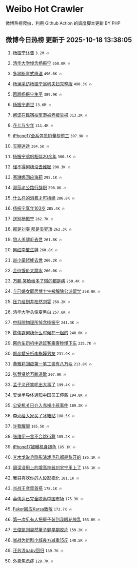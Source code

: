 # Weibo Hot Crawler 



微博热榜爬虫，利用 Github Action 的调度脚本更新 BY PHP 


## 微博今日热榜 更新于 2025-10-18 13:38:05 
1. [杨振宁讣告](https://s.weibo.com/weibo?q=%23%E6%9D%A8%E6%8C%AF%E5%AE%81%E8%AE%A3%E5%91%8A%23&t=31&band_rank=1&Refer=top) `3.2M 🔥` 

1. [清华大学悼念杨振宁](https://s.weibo.com/weibo?q=%23%E6%B8%85%E5%8D%8E%E5%A4%A7%E5%AD%A6%E6%82%BC%E5%BF%B5%E6%9D%A8%E6%8C%AF%E5%AE%81%23&t=31&band_rank=2&Refer=top) `558.0K 🔥` 

1. [多地断崖式降温](https://s.weibo.com/weibo?q=%23%E5%A4%9A%E5%9C%B0%E6%96%AD%E5%B4%96%E5%BC%8F%E9%99%8D%E6%B8%A9%23&t=31&band_rank=3&Refer=top) `496.6K 🔥` 

1. [杨澜采访杨振宁翁帆夫妇完整版](https://s.weibo.com/weibo?q=%E6%9D%A8%E6%BE%9C%E9%87%87%E8%AE%BF%E6%9D%A8%E6%8C%AF%E5%AE%81%E7%BF%81%E5%B8%86%E5%A4%AB%E5%A6%87%E5%AE%8C%E6%95%B4%E7%89%88&t=31&band_rank=4&Refer=top) `490.3K 🔥` 

1. [回顾杨振宁生平](https://s.weibo.com/weibo?q=%23%E5%9B%9E%E9%A1%BE%E6%9D%A8%E6%8C%AF%E5%AE%81%E7%94%9F%E5%B9%B3%23&t=31&band_rank=5&Refer=top) `389.9K 🔥` 

1. [杨振宁逝世](https://s.weibo.com/weibo?q=%23%E6%9D%A8%E6%8C%AF%E5%AE%81%E9%80%9D%E4%B8%96%23&t=31&band_rank=6&Refer=top) `13.6M 🔥` 

1. [间谍在民宿拍军港被老板举报](https://s.weibo.com/weibo?q=%23%E9%97%B4%E8%B0%8D%E5%9C%A8%E6%B0%91%E5%AE%BF%E6%8B%8D%E5%86%9B%E6%B8%AF%E8%A2%AB%E8%80%81%E6%9D%BF%E4%B8%BE%E6%8A%A5%23&t=31&band_rank=7&Refer=top) `313.2K 🔥` 

1. [花儿与少年](https://s.weibo.com/weibo?q=%E8%8A%B1%E5%84%BF%E4%B8%8E%E5%B0%91%E5%B9%B4&t=31&band_rank=8&Refer=top) `311.4K 🔥` 

1. [iPhone17全系包揽销量榜前三](https://s.weibo.com/weibo?q=%23iPhone17%E5%85%A8%E7%B3%BB%E5%8C%85%E6%8F%BD%E9%94%80%E9%87%8F%E6%A6%9C%E5%89%8D%E4%B8%89%23&t=31&band_rank=9&Refer=top) `307.9K 🔥` 

1. [无期迷途](https://s.weibo.com/weibo?q=%E6%97%A0%E6%9C%9F%E8%BF%B7%E9%80%94&t=31&band_rank=10&Refer=top) `304.5K 🔥` 

1. [杨振宁翁帆相伴20余年](https://s.weibo.com/weibo?q=%23%E6%9D%A8%E6%8C%AF%E5%AE%81%E7%BF%81%E5%B8%86%E7%9B%B8%E4%BC%B420%E4%BD%99%E5%B9%B4%23&t=31&band_rank=11&Refer=top) `300.5K 🔥` 

1. [怪不得何穗没去维密](https://s.weibo.com/weibo?q=%E6%80%AA%E4%B8%8D%E5%BE%97%E4%BD%95%E7%A9%97%E6%B2%A1%E5%8E%BB%E7%BB%B4%E5%AF%86&t=31&band_rank=12&Refer=top) `298.3K 🔥` 

1. [赛琳娜回应海莉](https://s.weibo.com/weibo?q=%23%E8%B5%9B%E7%90%B3%E5%A8%9C%E5%9B%9E%E5%BA%94%E6%B5%B7%E8%8E%89%23&t=31&band_rank=13&Refer=top) `295.1K 🔥` 

1. [邓莎老公路行辞职](https://s.weibo.com/weibo?q=%23%E9%82%93%E8%8E%8E%E8%80%81%E5%85%AC%E8%B7%AF%E8%A1%8C%E8%BE%9E%E8%81%8C%23&t=31&band_rank=14&Refer=top) `290.8K 🔥` 

1. [什么样的消费才可持续](https://s.weibo.com/weibo?q=%23%E4%BB%80%E4%B9%88%E6%A0%B7%E7%9A%84%E6%B6%88%E8%B4%B9%E6%89%8D%E5%8F%AF%E6%8C%81%E7%BB%AD%23&t=31&band_rank=15&Refer=top) `286.8K 🔥` 

1. [杨振宁享年103岁](https://s.weibo.com/weibo?q=%23%E6%9D%A8%E6%8C%AF%E5%AE%81%E4%BA%AB%E5%B9%B4103%E5%B2%81%23&t=31&band_rank=16&Refer=top) `285.4K 🔥` 

1. [送别杨振宁](https://s.weibo.com/weibo?q=%23%E9%80%81%E5%88%AB%E6%9D%A8%E6%8C%AF%E5%AE%81%23&t=31&band_rank=17&Refer=top) `262.7K 🔥` 

1. [那是刘雯 那是奚梦瑶](https://s.weibo.com/weibo?q=%E9%82%A3%E6%98%AF%E5%88%98%E9%9B%AF%20%E9%82%A3%E6%98%AF%E5%A5%9A%E6%A2%A6%E7%91%B6&t=31&band_rank=18&Refer=top) `262.3K 🔥` 

1. [狼人杀腿毛去世](https://s.weibo.com/weibo?q=%23%E7%8B%BC%E4%BA%BA%E6%9D%80%E8%85%BF%E6%AF%9B%E5%8E%BB%E4%B8%96%23&t=31&band_rank=19&Refer=top) `261.8K 🔥` 

1. [网红南笙生娃](https://s.weibo.com/weibo?q=%E7%BD%91%E7%BA%A2%E5%8D%97%E7%AC%99%E7%94%9F%E5%A8%83&t=31&band_rank=20&Refer=top) `260.8K 🔥` 

1. [赵小棠姥姥去世](https://s.weibo.com/weibo?q=%23%E8%B5%B5%E5%B0%8F%E6%A3%A0%E5%A7%A5%E5%A7%A5%E5%8E%BB%E4%B8%96%23&t=31&band_rank=21&Refer=top) `260.2K 🔥` 

1. [金价银价大跳水](https://s.weibo.com/weibo?q=%23%E9%87%91%E4%BB%B7%E9%93%B6%E4%BB%B7%E5%A4%A7%E8%B7%B3%E6%B0%B4%23&t=31&band_rank=22&Refer=top) `260.0K 🔥` 

1. [万鹏 笑脸给多了惯的都是病](https://s.weibo.com/weibo?q=%E4%B8%87%E9%B9%8F%20%E7%AC%91%E8%84%B8%E7%BB%99%E5%A4%9A%E4%BA%86%E6%83%AF%E7%9A%84%E9%83%BD%E6%98%AF%E7%97%85&t=31&band_rank=23&Refer=top) `259.4K 🔥` 

1. [与已婚女同居博士生被解除公派留学](https://s.weibo.com/weibo?q=%23%E4%B8%8E%E5%B7%B2%E5%A9%9A%E5%A5%B3%E5%90%8C%E5%B1%85%E5%8D%9A%E5%A3%AB%E7%94%9F%E8%A2%AB%E8%A7%A3%E9%99%A4%E5%85%AC%E6%B4%BE%E7%95%99%E5%AD%A6%23&t=31&band_rank=24&Refer=top) `258.9K 🔥` 

1. [压力给到井柏然刘雯](https://s.weibo.com/weibo?q=%23%E5%8E%8B%E5%8A%9B%E7%BB%99%E5%88%B0%E4%BA%95%E6%9F%8F%E7%84%B6%E5%88%98%E9%9B%AF%23&t=31&band_rank=25&Refer=top) `258.2K 🔥` 

1. [清华大学头像变黑白](https://s.weibo.com/weibo?q=%23%E6%B8%85%E5%8D%8E%E5%A4%A7%E5%AD%A6%E5%A4%B4%E5%83%8F%E5%8F%98%E9%BB%91%E7%99%BD%23&t=31&band_rank=26&Refer=top) `257.6K 🔥` 

1. [中科院物理所悼念杨振宁](https://s.weibo.com/weibo?q=%23%E4%B8%AD%E7%A7%91%E9%99%A2%E7%89%A9%E7%90%86%E6%89%80%E6%82%BC%E5%BF%B5%E6%9D%A8%E6%8C%AF%E5%AE%81%23&t=31&band_rank=27&Refer=top) `241.3K 🔥` 

1. [陈伟霆何穗什么时候在一起的](https://s.weibo.com/weibo?q=%23%E9%99%88%E4%BC%9F%E9%9C%86%E4%BD%95%E7%A9%97%E4%BB%80%E4%B9%88%E6%97%B6%E5%80%99%E5%9C%A8%E4%B8%80%E8%B5%B7%E7%9A%84%23&t=31&band_rank=28&Refer=top) `240.0K 🔥` 

1. [网约车司机中途赶客乘客秒懂下车](https://s.weibo.com/weibo?q=%23%E7%BD%91%E7%BA%A6%E8%BD%A6%E5%8F%B8%E6%9C%BA%E4%B8%AD%E9%80%94%E8%B5%B6%E5%AE%A2%E4%B9%98%E5%AE%A2%E7%A7%92%E6%87%82%E4%B8%8B%E8%BD%A6%23&t=31&band_rank=29&Refer=top) `235.7K 🔥` 

1. [胡彦斌分析李施嬅男友](https://s.weibo.com/weibo?q=%E8%83%A1%E5%BD%A6%E6%96%8C%E5%88%86%E6%9E%90%E6%9D%8E%E6%96%BD%E5%AC%85%E7%94%B7%E5%8F%8B&t=31&band_rank=30&Refer=top) `231.9K 🔥` 

1. [黄雅莉回应第一笔工资有八万块](https://s.weibo.com/weibo?q=%E9%BB%84%E9%9B%85%E8%8E%89%E5%9B%9E%E5%BA%94%E7%AC%AC%E4%B8%80%E7%AC%94%E5%B7%A5%E8%B5%84%E6%9C%89%E5%85%AB%E4%B8%87%E5%9D%97&t=31&band_rank=31&Refer=top) `213.8K 🔥` 

1. [张慧贤给万鹏道歉](https://s.weibo.com/weibo?q=%23%E5%BC%A0%E6%85%A7%E8%B4%A4%E7%BB%99%E4%B8%87%E9%B9%8F%E9%81%93%E6%AD%89%23&t=31&band_rank=32&Refer=top) `207.9K 🔥` 

1. [孟子义还笑呢出大事了](https://s.weibo.com/weibo?q=%E5%AD%9F%E5%AD%90%E4%B9%89%E8%BF%98%E7%AC%91%E5%91%A2%E5%87%BA%E5%A4%A7%E4%BA%8B%E4%BA%86&t=31&band_rank=33&Refer=top) `199.4K 🔥` 

1. [安世半导体通知中国员工停薪](https://s.weibo.com/weibo?q=%E5%AE%89%E4%B8%96%E5%8D%8A%E5%AF%BC%E4%BD%93%E9%80%9A%E7%9F%A5%E4%B8%AD%E5%9B%BD%E5%91%98%E5%B7%A5%E5%81%9C%E8%96%AA&t=31&band_rank=34&Refer=top) `194.8K 🔥` 

1. [公安机关已介入赤裸小孩事件](https://s.weibo.com/weibo?q=%23%E5%85%AC%E5%AE%89%E6%9C%BA%E5%85%B3%E5%B7%B2%E4%BB%8B%E5%85%A5%E8%B5%A4%E8%A3%B8%E5%B0%8F%E5%AD%A9%E4%BA%8B%E4%BB%B6%23&t=31&band_rank=35&Refer=top) `189.2K 🔥` 

1. [李沁给大家买了冰箱贴](https://s.weibo.com/weibo?q=%E6%9D%8E%E6%B2%81%E7%BB%99%E5%A4%A7%E5%AE%B6%E4%B9%B0%E4%BA%86%E5%86%B0%E7%AE%B1%E8%B4%B4&t=31&band_rank=36&Refer=top) `188.5K 🔥` 

1. [许我耀眼](https://s.weibo.com/weibo?q=%E8%AE%B8%E6%88%91%E8%80%80%E7%9C%BC&t=31&band_rank=37&Refer=top) `185.5K 🔥` 

1. [张维伊一言不合跳街舞](https://s.weibo.com/weibo?q=%E5%BC%A0%E7%BB%B4%E4%BC%8A%E4%B8%80%E8%A8%80%E4%B8%8D%E5%90%88%E8%B7%B3%E8%A1%97%E8%88%9E&t=31&band_rank=38&Refer=top) `185.2K 🔥` 

1. [iPhone17被曝机身褪色](https://s.weibo.com/weibo?q=%23iPhone17%E8%A2%AB%E6%9B%9D%E6%9C%BA%E8%BA%AB%E8%A4%AA%E8%89%B2%23&t=31&band_rank=39&Refer=top) `185.1K 🔥` 

1. [李木戈说毛晓彤演戏毛孔都是张开的](https://s.weibo.com/weibo?q=%E6%9D%8E%E6%9C%A8%E6%88%88%E8%AF%B4%E6%AF%9B%E6%99%93%E5%BD%A4%E6%BC%94%E6%88%8F%E6%AF%9B%E5%AD%94%E9%83%BD%E6%98%AF%E5%BC%A0%E5%BC%80%E7%9A%84&t=31&band_rank=40&Refer=top) `185.1K 🔥` 

1. [周深没用上的增高神器刘宇宁用上了](https://s.weibo.com/weibo?q=%E5%91%A8%E6%B7%B1%E6%B2%A1%E7%94%A8%E4%B8%8A%E7%9A%84%E5%A2%9E%E9%AB%98%E7%A5%9E%E5%99%A8%E5%88%98%E5%AE%87%E5%AE%81%E7%94%A8%E4%B8%8A%E4%BA%86&t=31&band_rank=41&Refer=top) `185.1K 🔥` 

1. [我只喜欢你的人设影视化](https://s.weibo.com/weibo?q=%23%E6%88%91%E5%8F%AA%E5%96%9C%E6%AC%A2%E4%BD%A0%E7%9A%84%E4%BA%BA%E8%AE%BE%E5%BD%B1%E8%A7%86%E5%8C%96%23&t=31&band_rank=42&Refer=top) `181.1K 🔥` 

1. [肖战王彦霖首搭](https://s.weibo.com/weibo?q=%23%E8%82%96%E6%88%98%E7%8E%8B%E5%BD%A6%E9%9C%96%E9%A6%96%E6%90%AD%23&t=31&band_rank=43&Refer=top) `178.1K 🔥` 

1. [英伟达已完全脱离中国市场](https://s.weibo.com/weibo?q=%E8%8B%B1%E4%BC%9F%E8%BE%BE%E5%B7%B2%E5%AE%8C%E5%85%A8%E8%84%B1%E7%A6%BB%E4%B8%AD%E5%9B%BD%E5%B8%82%E5%9C%BA&t=31&band_rank=44&Refer=top) `175.3K 🔥` 

1. [Faker回应Karsa致敬](https://s.weibo.com/weibo?q=Faker%E5%9B%9E%E5%BA%94Karsa%E8%87%B4%E6%95%AC&t=31&band_rank=45&Refer=top) `172.7K 🔥` 

1. [第一次见有人把房子装到我眼花缭乱](https://s.weibo.com/weibo?q=%E7%AC%AC%E4%B8%80%E6%AC%A1%E8%A7%81%E6%9C%89%E4%BA%BA%E6%8A%8A%E6%88%BF%E5%AD%90%E8%A3%85%E5%88%B0%E6%88%91%E7%9C%BC%E8%8A%B1%E7%BC%AD%E4%B9%B1&t=31&band_rank=46&Refer=top) `163.0K 🔥` 

1. [王俊凯刘昊然董子健早期胶片](https://s.weibo.com/weibo?q=%23%E7%8E%8B%E4%BF%8A%E5%87%AF%E5%88%98%E6%98%8A%E7%84%B6%E8%91%A3%E5%AD%90%E5%81%A5%E6%97%A9%E6%9C%9F%E8%83%B6%E7%89%87%23&t=31&band_rank=47&Refer=top) `159.2K 🔥` 

1. [肖战为新剧小城良方减重15斤](https://s.weibo.com/weibo?q=%23%E8%82%96%E6%88%98%E4%B8%BA%E6%96%B0%E5%89%A7%E5%B0%8F%E5%9F%8E%E8%89%AF%E6%96%B9%E5%87%8F%E9%87%8D15%E6%96%A4%23&t=31&band_rank=48&Refer=top) `148.5K 🔥` 

1. [汪苏泷baby回归](https://s.weibo.com/weibo?q=%E6%B1%AA%E8%8B%8F%E6%B3%B7baby%E5%9B%9E%E5%BD%92&t=31&band_rank=49&Refer=top) `139.7K 🔥` 

1. [外卖焦虑症](https://s.weibo.com/weibo?q=%E5%A4%96%E5%8D%96%E7%84%A6%E8%99%91%E7%97%87&t=31&band_rank=50&Refer=top) `129.7K 🔥` 

